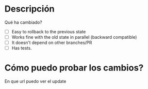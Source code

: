 # Descripción
Qué ha cambiado?

- [ ] Easy to rollback to the previous state
- [ ] Works fine with the old state in parallel (backward compatible)
- [ ] It doesn't depend on other branches/PR
- [ ] Has tests.

# Cómo puedo probar los cambios?
En que url puedo ver el update
